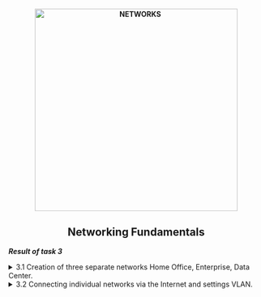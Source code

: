 <h4 align="center">
  <img alt="NETWORKS" src="https://troubleshootme.com/wp-content/uploads/2019/03/computer_network-1.png" width="400">
</h4>
<h2 align="center"> Networking Fundamentals </h2>

***Result of task 3*** <br>

<details><summary>3.1 Creation of three separate networks Home Office, Enterprise, Data Center.</summary><br>
1. Create networks as shown in [<a href="https://github.com/zinchenko-ihor/DevOps_online_Kyiv_2021Q4/blob/master/m3/Task3.1/Port_Connect_DC.png">Fig.1.</a>] Recommended switch models Catalyst 2960, wireless router - WRT300N.In the Data Center network connect servers to ports according to [<a href="https://github.com/zinchenko-ihor/DevOps_online_Kyiv_2021Q4/blob/master/m3/Task3.1/Port_Connect_DC.png">Fig.1.</a>]<br>

  <img alt="" src="https://github.com/zinchenko-ihor/DevOps_online_Kyiv_2021Q4/blob/master/m3/Task3.1/Port_Connect_DC.png"> <br>

2. In the Enterprise network, assign static addresses generated by the following rule:
```
The network address is 10.Y.D.0 / 24, where Y is the last two digits of your year birth, 
D - date of birth. Host part of Client addresses 1 - 10, Client 2 - 20, DHCP Server - 100.
Client 1 - 10.93.27.10;
Client 2 - 10.93.27.20;
DHCP Server - 10.93.27.100
```
  <img alt="" src="https://github.com/zinchenko-ihor/DevOps_online_Kyiv_2021Q4/blob/master/m3/Task3.1/Config_Client1.png"> <br>
  <img alt="" src="https://github.com/zinchenko-ihor/DevOps_online_Kyiv_2021Q4/blob/master/m3/Task3.1/Config_Client2.png"> <br>
  <img alt="" src="https://github.com/zinchenko-ihor/DevOps_online_Kyiv_2021Q4/blob/master/m3/Task3.1/Config_DHCP.png"> <br>

3. Check the connection with the ping command.<br>
  <img alt="" src="https://github.com/zinchenko-ihor/DevOps_online_Kyiv_2021Q4/blob/master/m3/Task3.1/Ping_From_DHCP_To_Client1-2.png"> <br>
  
4. In the Data Center network, assign static addresses generated by the following rule: 
```  
M.D.Y.0 / 24, where M is the number of the month of birth, D and Y are similar
previous. Web Server 1 - 50 host, Web Server 2 - 100, DNS Server - 150.
  Web Server 1 - 6.27.93.50
  Web Server 2 - 6.27.93.100
  DNS Server - 6.27.93.150
```
  <img alt="" src="https://github.com/zinchenko-ihor/DevOps_online_Kyiv_2021Q4/blob/master/m3/Task3.1/Config_WebServer1.png"> <br>
  <img alt="" src="https://github.com/zinchenko-ihor/DevOps_online_Kyiv_2021Q4/blob/master/m3/Task3.1/Config_WebServer2.png"> <br>
  <img alt="" src="https://github.com/zinchenko-ihor/DevOps_online_Kyiv_2021Q4/blob/master/m3/Task3.1/Config_DNS.png"> <br>

5. Check the connection with the ping command.<br>
  <img alt="" src="https://github.com/zinchenko-ihor/DevOps_online_Kyiv_2021Q4/blob/master/m3/Task3.1/Ping_from_DNS_to_WS1-2.png"> <br>
  
6. On a Client 3 computer, replace the Ethernet network adapter with a Wi-Fi adapter - PT-HOST-NM-1W module. <br>
7. Assign Client3 a static address of 192.168.0 (D + 10). Check the connection to the router with the ping 192.168.0.1 command.
  ```
  Client 3 - 192.168.0.37
  ```
  <img alt="" src="https://github.com/zinchenko-ihor/DevOps_online_Kyiv_2021Q4/blob/master/m3/Task3.1/Config_Client3.png"> <br>
  <img alt="" src="https://github.com/zinchenko-ihor/DevOps_online_Kyiv_2021Q4/blob/master/m3/Task3.1/Ping_RouterHome.png"> <br>
  
8. Investigation of the structure of the package using an analyzer Wireshark packages.<br>
  8.1 Select the interface for capturing traffic (Capture / Interface menu) and activate capture mode.<br>
  8.2 Complete traffic capture and enter analysis mode.<br>
  8.3 Find a TCP segment in the captured stream. Make it a screenshot.<br>
  <img alt="" src="https://github.com/zinchenko-ihor/DevOps_online_Kyiv_2021Q4/blob/master/m3/Task3.1/WireShark_capture.png"> <br>
  8.4 In this segment, find the headers of the channel, network and transport levels. Select them in the screenshot.<br>
  8.5In each of these headers, find the sender's MAC addresses and recipient, sender and recipient IP addresses, and sender port numbers and recipient.<br>
   <img alt="" src="https://github.com/zinchenko-ihor/DevOps_online_Kyiv_2021Q4/blob/master/m3/Task3.1/Analize_WireShark.png"> <br>
</details>

<details><summary>3.2 Connecting individual networks via the Internet and settings VLAN.</summary><br>
1. Connect the networks created in the previous Task to each other, as shown in Fig. 1.To build the Internet, use PT-Empty routers, beforehand inserting 5 1CGE modules into them. Enterprise Network Switch connect to GigabitEthernet0 / 0 interface (GE0 / 0) Router ISP1, Network Switch Connect Data Center to GigabitEthernet0 / 0 (GE0 / 0) Router ISP3 Router, WAN connect the Home Router port of the Home Office network to the GigabitEthernet0 / 0 interface (GE0 / 0), as shown in [<a href="https://github.com/zinchenko-ihor/DevOps_online_Kyiv_2021Q4/blob/master/m3/Task3.2/Interface_Connet.png">Fig.1.</a>]. Connect the routers to each other via interfaces, as shown in [<a href="https://github.com/zinchenko-ihor/DevOps_online_Kyiv_2021Q4/blob/master/m3/Task3.2/Interface_Connet.png">Fig.1.</a>].

  <img alt="" src="https://github.com/zinchenko-ihor/DevOps_online_Kyiv_2021Q4/blob/master/m3/Task3.2/Interface_Connet.png"> <br>

2. Для реалізації мережі Internet використати мережу з адресою (D+10).M.Y.0/24, поділивши її на підмережі з префіксом /26.
  ```
  37.6.93.0/26
  37.6.93.64/26
  37.6.93.128/26
  37.6.93.192/26
  ```
3. Assign IP addresses to router interfaces according to the following rules: 
```
Router ISP1 GE0/0 - 10.Y.D.1/24, Router ISP3 GE0/0 - M.D.Y.1/24. Addresses for the rest assign router interfaces according 
to the address division (D + 10).M.Y.0/24 on the subnet.Attention - be sure to enable the interface by checking the "On" field.
  ISP1 GE0/0 - 10.93.6.1/24
  ISP2 GE0/0 - 37.6.93.193/26
  ISP3 GE0/0 - 6.27.93.1/24
```
  <img alt="" src="https://github.com/zinchenko-ihor/DevOps_online_Kyiv_2021Q4/blob/master/m3/Task3.2/Config_Gi00_ISP1.png"> <br>
  <img alt="" src="https://github.com/zinchenko-ihor/DevOps_online_Kyiv_2021Q4/blob/master/m3/Task3.2/Config_Gi00_ISP2.png"> <br>
  <img alt="" src="https://github.com/zinchenko-ihor/DevOps_online_Kyiv_2021Q4/blob/master/m3/Task3.2/Config_Gi00_IS32.png"> <br>
  
4. On computers, specify the addresses of the corresponding gateway addresses (Default Gateway).<br>
  <img alt="" src="https://github.com/zinchenko-ihor/DevOps_online_Kyiv_2021Q4/blob/master/m3/Task3.2/Conf_Client1.png"> <br>
  <img alt="" src="https://github.com/zinchenko-ihor/DevOps_online_Kyiv_2021Q4/blob/master/m3/Task3.2/COnfig_DHCP.png"> <br>
  <img alt="" src="https://github.com/zinchenko-ihor/DevOps_online_Kyiv_2021Q4/blob/master/m3/Task3.2/Config_Client2.png"> <br>
  <img alt="" src="https://github.com/zinchenko-ihor/DevOps_online_Kyiv_2021Q4/blob/master/m3/Task3.2/Config_WS1-2_DNS.png"> <br>
  <img alt="" src="https://github.com/zinchenko-ihor/DevOps_online_Kyiv_2021Q4/blob/master/m3/Task3.2/Config_Home_Router.png"> <br>
  
5. Check the connection of computers to their own gateways with the ping command. <br>
  <img alt="" src="https://github.com/zinchenko-ihor/DevOps_online_Kyiv_2021Q4/blob/master/m3/Task3.2/Ping_from_Cl1_To_ISP1.png"> <br>
  <img alt="" src="https://github.com/zinchenko-ihor/DevOps_online_Kyiv_2021Q4/blob/master/m3/Task3.2/Ping_from_Cl1_To_ISP2.png"> <br>
  <img alt="" src="https://github.com/zinchenko-ihor/DevOps_online_Kyiv_2021Q4/blob/master/m3/Task3.2/Ping_ISP3_from_WS1-2_DNS.png"> <br>
  
6.Check the connection between the servers with the ping command and the route passing the package using tracert.<br>
  <img alt="" src="https://github.com/zinchenko-ihor/DevOps_online_Kyiv_2021Q4/blob/master/m3/Task3.2/Ping_Tracert_WS1-2.png"> <br>
  
7. Change the subnet mask on the servers to 255.255.255.192. Repeat step 6 and record and explain the changes.
  <img alt="" src="https://github.com/zinchenko-ihor/DevOps_online_Kyiv_2021Q4/blob/master/m3/Task3.2/Result_ping_tracert_after_change_mask_to_26.png"> <br>
  
8. Change the Switch Data Center VLAN port affiliation as follows: 
```
  FE0/2 - VLAN2;
  FE0/3 - VLAN3;
  FE0/4 - VLAN4.
```
To do this, create the appropriate additional VLANs in the Switch Data Center.Repeat step 6.<br>
  <img alt="" src="https://github.com/zinchenko-ihor/DevOps_online_Kyiv_2021Q4/blob/master/m3/Task3.2/Add_VLAN_to_DC_Switch.png"> <br>
  <img alt="" src="https://github.com/zinchenko-ihor/DevOps_online_Kyiv_2021Q4/blob/master/m3/Task3.2/FE02_Vlan2.png"> <br>
  <img alt="" src="https://github.com/zinchenko-ihor/DevOps_online_Kyiv_2021Q4/blob/master/m3/Task3.2/FE03_Vlan3.png"> <br>
  <img alt="" src="https://github.com/zinchenko-ihor/DevOps_online_Kyiv_2021Q4/blob/master/m3/Task3.2/Result_ping_tracert_after_change_Vlans.png"> <br>

9. To configure routing between VLANs, you must switch port FE0/1 Data Center switch in trunk mode.<br>
  <img alt="" src="https://github.com/zinchenko-ihor/DevOps_online_Kyiv_2021Q4/blob/master/m3/Task3.2/Change_mode_to_trank_DC_switch.png"> <br>

10. Switch to CLI mode on the router ISP3, create three subinterfaces and configure them as shown below. In IP addresses instead of the first three units put M.D.Y:
```
Router(config-if)# interface GigabitEthernet0/0.2
Router(config-subif)#encapsulation dot1Q 2
Router(config-subif)#ip address 6.27.93.1 255.255.255.192
Router(config-if)# interface GigabitEthernet0/0.3
Router(config-subif)#encapsulation dot1Q 3
Router(config-subif)#ip address 6.27.93.65 255.255.255.192
Router(config-if)# interface GigabitEthernet0/0.4
Router(config-subif)#encapsulation dot1Q 4
Router(config-subif)#ip address 6.27.93.129 255.255.255.192
```
  <img alt="" src="https://github.com/zinchenko-ihor/DevOps_online_Kyiv_2021Q4/blob/master/m3/Task3.2/Conf_sub_int_ISP3.png"> <br>

11. On Web Server1, Web Server2 and DNS Server, specify the gateways of the address 6.27.93.1, 6.27.93.65 and 6.27.93.129, respectively.Check for functionality using the ping command from one server to another.<br>
  <img alt="" src="https://github.com/zinchenko-ihor/DevOps_online_Kyiv_2021Q4/blob/master/m3/Task3.2/Res_ping_after_conf_subif_ISP3.png"> <br>

<details><summary>3.3 Routing settings.</summary><br>
1.Suppose that as a result of the division of the backbone network [<a href="https://github.com/zinchenko-ihor/DevOps_online_Kyiv_2021Q4/blob/master/m3/Task3.3/Network.png">Fig.1.</a>] on the subnet were assigned addresses to router interfaces, as shown in [<a href="https://github.com/zinchenko-ihor/DevOps_online_Kyiv_2021Q4/blob/master/m3/Task3.2/Table_of_subnet.png">Table 1</a>].

  <img alt="" src="https://github.com/zinchenko-ihor/DevOps_online_Kyiv_2021Q4/blob/master/m3/Task3.3/Network.png"> <br>
  <img alt="" src="https://github.com/zinchenko-ihor/DevOps_online_Kyiv_2021Q4/blob/master/m3/Task3.2/Table_of_subnet.png"> <br>
  
2. Configure routing tables on ISP1, ISP2, and ISP3 routers. IN only remote networks should be entered in the routing table. For example, on the Router ISP2 only needs to specify routes to networks 10.93.27.0/24 and 6.27.93.0/24. Network 192.168.0.0 in the table of routers ISP1, ISP2 and ISP3 to enter unnecessary because it is under NAT.<br>
  <img alt="" src="https://github.com/zinchenko-ihor/DevOps_online_Kyiv_2021Q4/blob/master/m3/Task3.3/Routing_on_ISP1.png"> <br>
  <img alt="" src="https://github.com/zinchenko-ihor/DevOps_online_Kyiv_2021Q4/blob/master/m3/Task3.3/Routing_on_ISP2.png"> <br>
  <img alt="" src="https://github.com/zinchenko-ihor/DevOps_online_Kyiv_2021Q4/blob/master/m3/Task3.3/Routing_on_ISP3.png"> <br>
 
3. Configure Routing on a Wireless Home Router, for what to add Default route to ISP2 Router.<br>
  <img alt="" src="https://github.com/zinchenko-ihor/DevOps_online_Kyiv_2021Q4/blob/master/m3/Task3.3/Routing_HomeRouter.png"> <br>

4. Check the network with ping and tracert. The latter the command will allow you to control the packet route.<br>
  <img alt="" src="https://github.com/zinchenko-ihor/DevOps_online_Kyiv_2021Q4/blob/master/m3/Task3.3/Result_ping_tracert_from_Cl1_to_WS1.png"> <br>
  <img alt="" src="https://github.com/zinchenko-ihor/DevOps_online_Kyiv_2021Q4/blob/master/m3/Task3.3/Res_ping_tracert_from_CL3_to_CL2.png"> <br>
  
5. Remove static routers from router tables ISP1, ISP2, and ISP3 records. On routers ISP1, ISP2 and ISP3 to configure the RIP protocol, for what specify a list of directly connected networks in class format. Repeat the ping command to verify that it works.<br>
  <img alt="" src="https://github.com/zinchenko-ihor/DevOps_online_Kyiv_2021Q4/blob/master/m3/Task3.3/RIP_ISP1.png"> <br>
  <img alt="" src="https://github.com/zinchenko-ihor/DevOps_online_Kyiv_2021Q4/blob/master/m3/Task3.3/RIP_ISP2.png"> <br>
  <img alt="" src="https://github.com/zinchenko-ihor/DevOps_online_Kyiv_2021Q4/blob/master/m3/Task3.3/RIP_ISP3.png"> <br>
  <img alt="" src="https://github.com/zinchenko-ihor/DevOps_online_Kyiv_2021Q4/blob/master/m3/Task3.3/Res_ping_tracert_RIP.png"> <br>

<details><summary>3.4 DHCP, DNS, NAT settings.</summary><br>
1. Configure DHCP Server on an Enterprise Network. Make DHCP Pool settings by specifying the start address 10.93.6.10 and address Default Gateway - interface address GE0/0 Router ISP1. Save settings (Save button) and enable DHCP service (mark "On").<br>
  <img alt="" src="https://github.com/zinchenko-ihor/DevOps_online_Kyiv_2021Q4/blob/master/m3/Task3.4/Conf_DHCP_Server.png"> <br>
  
2. Check the serviceability of the service by setting in the settings Client 1 and Client 2 - DHCP.<br>
  <img alt="" src="https://github.com/zinchenko-ihor/DevOps_online_Kyiv_2021Q4/blob/master/m3/Task3.4/Get_IP_from_DHCP.png"> <br>

3. Configure DHCP on the Home Router and test the functionality on Client 3.<br>
  <img alt="" src="https://github.com/zinchenko-ihor/DevOps_online_Kyiv_2021Q4/blob/master/m3/Task3.4/Setup_DHCP_HR.png"> <br>
  <img alt="" src="https://github.com/zinchenko-ihor/DevOps_online_Kyiv_2021Q4/blob/master/m3/Task3.4/Get_IP_from%20DHCP_Client3.png"> <br>
  
4. To configure and verify the operation of the DNS service, assign Web Server1 and Web Server2 domain names, such as domain1.com and domain2.com, respectively. 
Make the appropriate entries in the DNS server settings. <br>
  <img alt="" src="https://github.com/zinchenko-ihor/DevOps_online_Kyiv_2021Q4/blob/master/m3/Task3.4/Setup_DNS.png"> <br>
  
5. Add the DNS server address to the DHCP server settings and update settings on clients (switching from DHCP to Static and back to DHCP).Check the functionality by sending a ping from the Client to the domain name.<br>
  <img alt="" src="https://github.com/zinchenko-ihor/DevOps_online_Kyiv_2021Q4/blob/master/m3/Task3.4/Add_DNS_to_DHCP_Get_IP_with_DNS.png"> <br>
  <img alt="" src="https://github.com/zinchenko-ihor/DevOps_online_Kyiv_2021Q4/blob/master/m3/Task3.4/Ping_to_domain_name.png"> <br>
  <img alt="" src="https://github.com/zinchenko-ihor/DevOps_online_Kyiv_2021Q4/blob/master/m3/Task3.4/Ping_domain_from_CL3.png"> <br>
  
6. Configure Port Forwarding on the Home Router. Add a Home Office Home Server network and assign it a static address 192.168.0.100.<br>
  <img alt="" src="https://github.com/zinchenko-ihor/DevOps_online_Kyiv_2021Q4/blob/master/m3/Task3.4/Config_HomeServer.png"> <br>
  
7. On the home server for the HTTP service, configure index.html.<br>
  <img alt="" src="https://github.com/zinchenko-ihor/DevOps_online_Kyiv_2021Q4/blob/master/m3/Task3.4/Edit_Index.png"> <br>
  
8. Configure Port Forwarding on the Home Router and add a DNS Server entry for the Home Server. Check performance by typing on Client1 in Desktop/Web Browser - domain3.com<br>
  <img alt="" src="https://github.com/zinchenko-ihor/DevOps_online_Kyiv_2021Q4/blob/master/m3/Task3.4/Forward_port_HR.png"> <br>
  <img alt="" src="https://github.com/zinchenko-ihor/DevOps_online_Kyiv_2021Q4/blob/master/m3/Task3.4/Add_DNS_rec_for_HS.png"> <br>
  <img alt="" src="https://github.com/zinchenko-ihor/DevOps_online_Kyiv_2021Q4/blob/master/m3/Task3.4/Result_of_forwarding.png"> <br>
 
  
  

  
